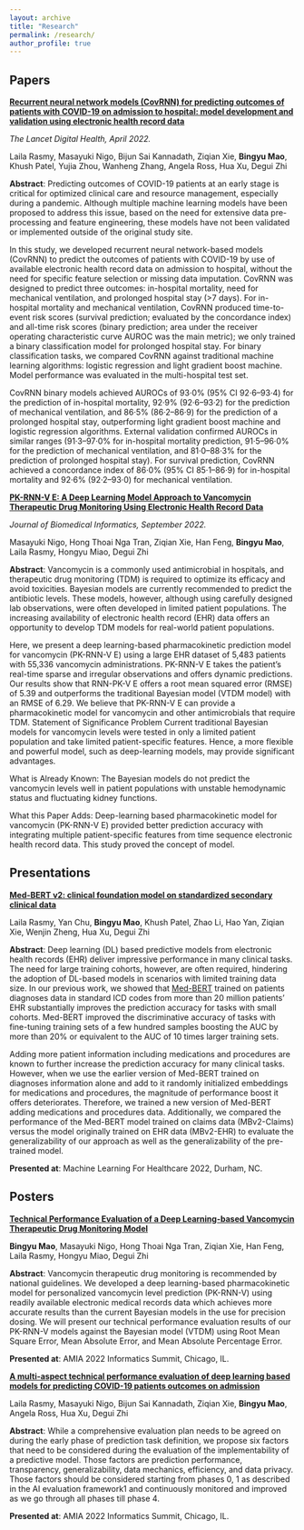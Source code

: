 ```yaml
---
layout: archive
title: "Research"
permalink: /research/
author_profile: true
---
```


## Papers

[**Recurrent neural network models (CovRNN) for predicting outcomes of patients with COVID-19 on admission to hospital: model development and validation using electronic health record data**](https://www.thelancet.com/journals/landig/article/PIIS2589-7500(22)00049-8/fulltext) 

*The Lancet Digital Health, April 2022.* <br/>

Laila Rasmy, Masayuki Nigo, Bijun Sai Kannadath, Ziqian Xie, **Bingyu Mao**, Khush Patel, Yujia Zhou, Wanheng Zhang, Angela Ross, Hua Xu, Degui Zhi  <br/>

**Abstract**: Predicting outcomes of COVID-19 patients at an early stage is critical for optimized clinical care and resource management, especially during a pandemic. Although multiple machine learning models have been proposed to address this issue, based on the need for extensive data pre-processing and feature engineering, these models have not been validated or implemented outside of the original study site. 

In this study, we developed recurrent neural network-based models (CovRNN) to predict the outcomes of patients with COVID-19 by use of available electronic health record data on admission to hospital, without the need for specific feature selection or missing data imputation. CovRNN was designed to predict three outcomes: in-hospital mortality, need for mechanical ventilation, and prolonged hospital stay (>7 days). For in-hospital mortality and mechanical ventilation, CovRNN produced time-to-event risk scores (survival prediction; evaluated by the concordance index) and all-time risk scores (binary prediction; area under the receiver operating characteristic curve AUROC was the main metric); we only trained a binary classification model for prolonged hospital stay. For binary classification tasks, we compared CovRNN against traditional machine learning algorithms: logistic regression and light gradient boost machine. Model performance was evaluated in the multi-hospital test set.

CovRNN binary models achieved AUROCs of 93·0% (95% CI 92·6–93·4) for the prediction of in-hospital mortality, 92·9% (92·6–93·2) for the prediction of mechanical ventilation, and 86·5% (86·2–86·9) for the prediction of a prolonged hospital stay, outperforming light gradient boost machine and logistic regression algorithms. External validation confirmed AUROCs in similar ranges (91·3–97·0% for in-hospital mortality prediction, 91·5–96·0% for the prediction of mechanical ventilation, and 81·0–88·3% for the prediction of prolonged hospital stay). For survival prediction, CovRNN achieved a concordance index of 86·0% (95% CI 85·1–86·9) for in-hospital mortality and 92·6% (92·2–93·0) for mechanical ventilation. <br/>

[**PK-RNN-V E: A Deep Learning Model Approach to Vancomycin Therapeutic Drug Monitoring Using Electronic Health Record Data**](https://www.sciencedirect.com/science/article/pii/S1532046422001782?via%3Dihub) 

*Journal of Biomedical Informatics, September 2022.* <br/>

Masayuki Nigo, Hong Thoai Nga Tran, Ziqian Xie, Han Feng, **Bingyu Mao**,  Laila Rasmy, Hongyu Miao,  Degui Zhi  <br/>

**Abstract**: Vancomycin is a commonly used antimicrobial in hospitals, and therapeutic drug monitoring (TDM) is required to optimize its efficacy and avoid toxicities. Bayesian models are currently recommended to predict the antibiotic levels. These models, however, although using carefully designed lab observations, were often developed in limited patient populations. The increasing availability of electronic health record (EHR) data offers an opportunity to develop TDM models for real-world patient populations. 

Here, we present a deep learning-based pharmacokinetic prediction model for vancomycin (PK-RNN-V E) using a large EHR dataset of 5,483 patients with 55,336 vancomycin administrations. PK-RNN-V E takes the patient’s real-time sparse and irregular observations and offers dynamic predictions. Our results show that RNN-PK-V E offers a root mean squared error (RMSE) of 5.39 and outperforms the traditional Bayesian model (VTDM model) with an RMSE of 6.29. We believe that PK-RNN-V E can provide a pharmacokinetic model for vancomycin and other antimicrobials that require TDM. Statement of Significance Problem Current traditional Bayesian models for vancomycin levels were tested in only a limited patient population and take limited patient-specific features. Hence, a more flexible and powerful model, such as deep-learning models, may provide significant advantages. 

What is Already Known: The Bayesian models do not predict the vancomycin levels well in patient populations with unstable hemodynamic status and fluctuating kidney functions. 

What this Paper Adds: Deep-learning based pharmacokinetic model for vancomycin (PK-RNN-V E) provided better prediction accuracy with integrating multiple patient-specific features from time sequence electronic health record data. This study proved the concept of model. <br/>

## Presentations

[**Med-BERT v2: clinical foundation model on standardized secondary clinical data**](https://www.researchgate.net/publication/361569724_Med-BERT_v2_clinical_foundation_model_on_standardized_secondary_clinical_data) <br/>

Laila Rasmy, Yan Chu, **Bingyu Mao**, Khush Patel, Zhao Li, Hao Yan, Ziqian Xie, Wenjin Zheng, Hua Xu, Degui Zhi <br/>

**Abstract**: Deep learning (DL) based predictive models from electronic health records (EHR) deliver impressive performance in many clinical tasks. The need for large training cohorts, however, are often required, hindering the adoption of DL-based models in scenarios with limited training data size. In our previous work, we showed that [Med-BERT](https://github.com/ZhiGroup/Med-BERT) trained on patients diagnoses data in standard ICD codes from more than 20 million patients’ EHR substantially improves the prediction accuracy for tasks with small cohorts. Med-BERT improved the discriminative accuracy of tasks with fine-tuning training sets of a few hundred samples boosting the AUC by more than 20% or equivalent to the AUC of 10 times larger training sets. 

Adding more patient information including medications and procedures are known to further increase the prediction accuracy for many clinical tasks. However, when we use the earlier version of Med-BERT trained on diagnoses information alone and add to it randomly initialized embeddings for medications and procedures, the magnitude of performance boost it offers deteriorates. Therefore, we trained a new version of Med-BERT adding medications and procedures data. Additionally, we compared the performance of the Med-BERT model trained on claims data (MBv2-Claims) versus the model originally trained on EHR data (MBv2-EHR) to evaluate the generalizability of our approach as well as the generalizability of the pre-trained model. <br/>

**Presented at**: Machine Learning For Healthcare 2022, Durham, NC. <br/>

## Posters

[**Technical Performance Evaluation of a Deep Learning-based Vancomycin Therapeutic Drug Monitoring Model**](/files/PKRNN_Poster.pdf) <br/>

**Bingyu Mao**, Masayuki Nigo, Hong Thoai Nga Tran, Ziqian Xie, Han Feng, Laila Rasmy, Hongyu Miao, Degui Zhi <br/>

**Abstract**: Vancomycin therapeutic drug monitoring is recommended by national guidelines. We developed a deep learning-based pharmacokinetic model for personalized vancomycin level prediction (PK-RNN-V) using readily available electronic medical records data which achieves more accurate results than the current Bayesian models in the use for precision dosing. We will present our technical performance evaluation results of our PK-RNN-V models against the Bayesian model (VTDM) using Root Mean Square Error, Mean Absolute Error, and Mean Absolute Percentage Error. <br/>

**Presented at**: AMIA 2022 Informatics Summit, Chicago, IL. <br/>


[**A multi-aspect technical performance evaluation of deep learning based models for predicting COVID-19 patients outcomes on admission**](/files/CovRNN_poster.pdf) <br/>

Laila Rasmy, Masayuki Nigo, Bijun Sai Kannadath, Ziqian Xie, **Bingyu Mao**, Angela Ross, Hua Xu, Degui Zhi <br/>

**Abstract**: While a comprehensive evaluation plan needs to be agreed on during the early phase of prediction task definition, we propose six factors that need to be considered during the evaluation of the implementability of a predictive model. Those factors are prediction performance, transparency, generalizability, data mechanics, efficiency, and data privacy. Those factors should be considered starting from phases 0, 1 as described in the AI evaluation framework1 and continuously monitored and improved as we go through all phases till phase 4. <br/>

**Presented at**: AMIA 2022 Informatics Summit, Chicago, IL. <br/>
